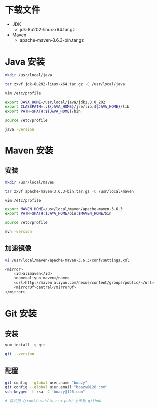 # 下载文件

* JDK
  * jdk-8u202-linux-x64.tar.gz
* Maven
  * apache-maven-3.6.3-bin.tar.gz



# Java 安装

```bash
mkdir /usr/local/java
```

```bash
tar zxvf jdk-8u202-linux-x64.tar.gz -C /usr/local/java
```

```bash
vim /etc/profile
```

```bash
export JAVA_HOME=/usr/local/java/jdk1.8.0_202
export CLASSPATH=.:${JAVA_HOME}/jre/lib:${JAVA_HOME}/lib
export PATH=$PATH:${JAVA_HOME}/bin
```

```bash
source /etc/profile
```

```bash
java -version
```



# Maven 安装

## 安装

```bash
mkdir /usr/local/maven
```

```bash
tar zxvf apache-maven-3.6.3-bin.tar.gz -C /usr/local/maven
```

```bash
vim /etc/profile
```

```bash
export MAVEN_HOME=/usr/local/maven/apache-maven-3.6.3
export PATH=$PATH:$JAVA_HOME/bin:$MAVEN_HOME/bin
```

```bash
source /etc/profile
```

```bash
mvn -version
```

## 加速镜像

```bash
vi /usr/local/maven/apache-maven-3.6.3/conf/settings.xml
```

```bash
<mirror>
    <id>alimaven</id>
    <name>aliyun maven</name>
    <url>http://maven.aliyun.com/nexus/content/groups/public/</url>
    <mirrorOf>central</mirrorOf>        
</mirror>
```



# Git 安装

## 安装

```bash
yum install -y git
```

```bash
git --version
```

## 配置

```bash
git config --global user.name "boazy"
git config --global user.email "boazy@126.com"
ssh-keygen -t rsa -C "boazy@126.com"

# 将公钥（/root/.ssh/id_rsa.pub）上传到 github
```





